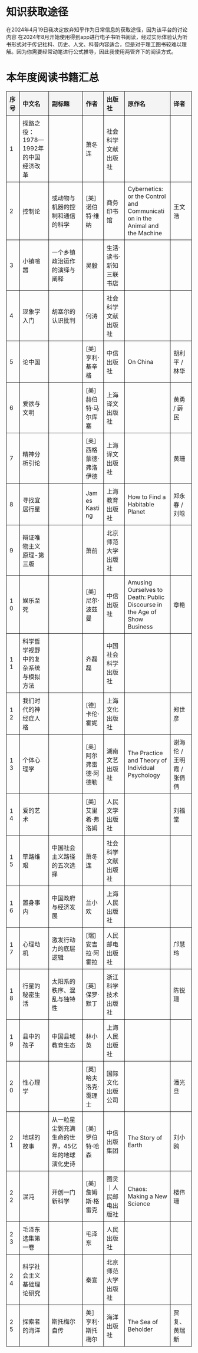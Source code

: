 # 知识获取途径
在2024年4月19日我决定放弃知乎作为日常信息的获取途径，因为该平台的讨论内容
在2024年8月开始使用得到app进行电子书听书阅读，经过实际体验认为听书形式对于传记社科、历史、人文、科普内容适合，但是对于理工图书较难以理解。因为你需要经常动笔进行公式推导，因此我使用两管齐下的阅读方式。
# 本年度阅读书籍汇总
<html lang="zh-CN">
<head>
    <meta charset="UTF-8">
    <meta name="viewport" content="width=device-width, initial-scale=1.0">
    <title>本年度阅读书籍汇总</title>
    <style>
        table {
            width: 100%;
            border-collapse: collapse;
            table-layout: fixed;
        }
        th, td {
            border: 1px solid #000;
            padding: 8px;
            text-align: left;
            word-wrap: break-word;
            word-break: break-word;
        }
        th {
            background-color: #f4f4f4;
        }
    </style>
</head>
<body>
    <table>
        <thead>
            <tr>
                <th>序号</th>
                <th>中文名</th>
                <th>副标题</th>
                <th>作者</th>
                <th>出版社</th>
                <th>原作名</th>
                <th>译者</th>
            </tr>
        </thead>
        <tbody>
            <tr>
                <td>1</td>
                <td>探路之役：1978—1992年的中国经济改革</td>
                <td></td>
                <td>萧冬连</td>
                <td>社会科学文献出版社</td>
                <td></td>
                <td></td>
            </tr>
            <tr>
                <td>2</td>
                <td>控制论</td>
                <td>或动物与机器的控制和通信的科学</td>
                <td>[美] 诺伯特·维纳</td>
                <td>商务印书馆</td>
                <td>Cybernetics: or the Control and Communication in the Animal and the Machine</td>
                <td>王文浩</td>
            </tr>
            <tr>
                <td>3</td>
                <td>小镇喧嚣</td>
                <td>一个乡镇政治运作的演绎与阐释</td>
                <td>吴毅</td>
                <td>生活·读书·新知三联书店</td>
                <td></td>
                <td></td>
            </tr>
            <tr>
                <td>4</td>
                <td>现象学入门</td>
                <td>胡塞尔的认识批判</td>
                <td>何涛</td>
                <td>社会科学文献出版社</td>
                <td></td>
                <td></td>
            </tr>
            <tr>
                <td>5</td>
                <td>论中国</td>
                <td></td>
                <td>[美] 亨利·基辛格</td>
                <td>中信出版社</td>
                <td>On China</td>
                <td>胡利平 / 林华</td>
            </tr>
            <tr>
                <td>6</td>
                <td>爱欲与文明</td>
                <td></td>
                <td>[美] 赫伯特·马尔库塞</td>
                <td>上海译文出版社</td>
                <td></td>
                <td>黄勇 / 薛民</td>
            </tr>
            <tr>
                <td>7</td>
                <td>精神分析引论</td>
                <td></td>
                <td>[奥] 西格蒙德·弗洛伊德</td>
                <td>上海译文出版社</td>
                <td></td>
                <td>黄珊</td>
            </tr>
            <tr>
                <td>8</td>
                <td>寻找宜居行星</td>
                <td></td>
                <td>James Kasting</td>
                <td>上海教育出版社</td>
                <td>How to Find a Habitable Planet</td>
                <td>郑永春 / 刘晗</td>
            </tr>
            <tr>
                <td>9</td>
                <td>辩证唯物主义原理-第三版</td>
                <td></td>
                <td>萧前</td>
                <td>北京师范大学出版社</td>
                <td></td>
                <td></td>
            </tr>
            <tr>
                <td>10</td>
                <td>娱乐至死</td>
                <td></td>
                <td>[美] 尼尔·波兹曼</td>
                <td>中信出版社</td>
                <td>Amusing Ourselves to Death: Public Discourse in the Age of Show Business</td>
                <td>章艳</td>
            </tr>
            <tr>
                <td>11</td>
                <td>科学哲学视野中的复杂系统与模拟方法</td>
                <td></td>
                <td>齐磊磊</td>
                <td>中国社会科学出版社</td>
                <td></td>
                <td></td>
            </tr>
            <tr>
                <td>12</td>
                <td>我们时代的神经症人格</td>
                <td></td>
                <td>[德] 卡伦·霍妮</td>
                <td>上海文化出版社</td>
                <td></td>
                <td>郑世彦</td>
            </tr>
            <tr>
                <td>13</td>
                <td>个体心理学</td>
                <td></td>
                <td>[奥] 阿尔弗雷德·阿德勒</td>
                <td>湖南文艺出版社</td>
                <td>The Practice and Theory of Individual Psychology</td>
                <td>谢海伦 / 王明霞 / 张倩倩</td>
            </tr>
            <tr>
                <td>14</td>
                <td>爱的艺术</td>
                <td></td>
                <td>[美] 艾里希·弗洛姆</td>
                <td>人民文学出版社</td>
                <td></td>
                <td>刘福堂</td>
            </tr>
            <tr>
                <td>15</td>
                <td>筚路维艰</td>
                <td>中国社会主义路径的五次选择</td>
                <td>萧冬连</td>
                <td>社会科学文献出版社</td>
                <td></td>
                <td></td>
            </tr>
            <tr>
                <td>16</td>
                <td>置身事内</td>
                <td>中国政府与经济发展</td>
                <td>兰小欢</td>
                <td>上海人民出版社</td>
                <td></td>
                <td></td>
            </tr>
            <tr>
                <td>17</td>
                <td>心理动机</td>
                <td>激发行动力的底层逻辑</td>
                <td>[瑞] 安吉拉·阿霍拉</td>
                <td>人民邮电出版社</td>
                <td></td>
                <td>邝慧玲</td>
            </tr>
            <tr>
                <td>18</td>
                <td>行星的秘密生活</td>
                <td>太阳系的秩序、混乱与独特性</td>
                <td>[英] 保罗·默丁</td>
                <td>浙江科学技术出版社</td>
                <td></td>
                <td>陈锐珊</td>
            </tr>
            <tr>
                <td>19</td>
                <td>县中的孩子</td>
                <td>中国县域教育生态</td>
                <td>林小英</td>
                <td>上海人民出版社</td>
                <td></td>
                <td></td>
            </tr>
            <tr>
                <td>20</td>
                <td>性心理学</td>
                <td></td>
                <td>[英] 哈夫洛克·霭理士</td>
                <td>国际文化出版公司</td>
                <td></td>
                <td>潘光旦</td>
            </tr>
            <tr>
                <td>21</td>
                <td>地球的故事</td>
                <td>从一粒星尘到充满生命的世界，45亿年的地球演化史诗</td>
                <td>[美] 罗伯特·哈森</td>
                <td>中信出版集团</td>
                <td>The Story of Earth</td>
                <td>刘小鸥</td>
            </tr>
            <tr>
                <td>22</td>
                <td>混沌</td>
                <td>开创一门新科学</td>
                <td>[美] 詹姆斯·格雷克</td>
                <td>图灵｜人民邮电出版社</td>
                <td>Chaos: Making a New Science</td>
                <td>楼伟珊</td>
            </tr>
            <tr>
                <td>23</td>
                <td>毛泽东选集第一卷</td>
                <td></td>
                <td>毛泽东</td>
                <td>人民出版社</td>
                <td></td>
                <td></td>
            </tr>
            <tr>
                <td>24</td>
                <td>科学社会主义基础理论研究</td>
                <td></td>
                <td>秦宣</td>
                <td>北京师范大学出版社</td>
                <td></td>
                <td></td>
            </tr>
            <tr>
                <td>25</td>
                <td>探索者的海洋</td>
                <td>斯托梅尔自传</td>
                <td>美］亨利·斯托梅尔</td>
                <td>海洋出版社</td>
                <td>The Sea of Beholder</td>
                <td>贾复、黄瑞新</td>
            </tr>
        </tbody>
    </table>
</body>